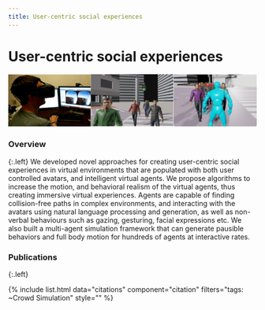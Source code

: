 ```yaml
---
title: User-centric social experiences
---
```


# User-centric social experiences

![social-experiences](/images/research/social-exp-banner.png)

### Overview
{:.left}
We developed novel approaches for creating user-centric social experiences in virtual environments that are populated with both user controlled avatars, and intelligent virtual agents. We propose algorithms to increase the motion, and behavioral realism of the virtual agents, thus creating immersive virtual experiences. Agents are capable of finding collision-free paths in complex environments, and interacting with the avatars using natural language processing and generation, as well as non-verbal behaviours such as gazing, gesturing, facial expressions etc. We also built a multi-agent simulation framework that can generate pausible behaviors and full body motion for hundreds of agents at interactive rates.

### Publications
{:.left}

{%  include list.html 
    data="citations" 
    component="citation" 
    filters="tags: ~Crowd Simulation"
    style="" 
%}

